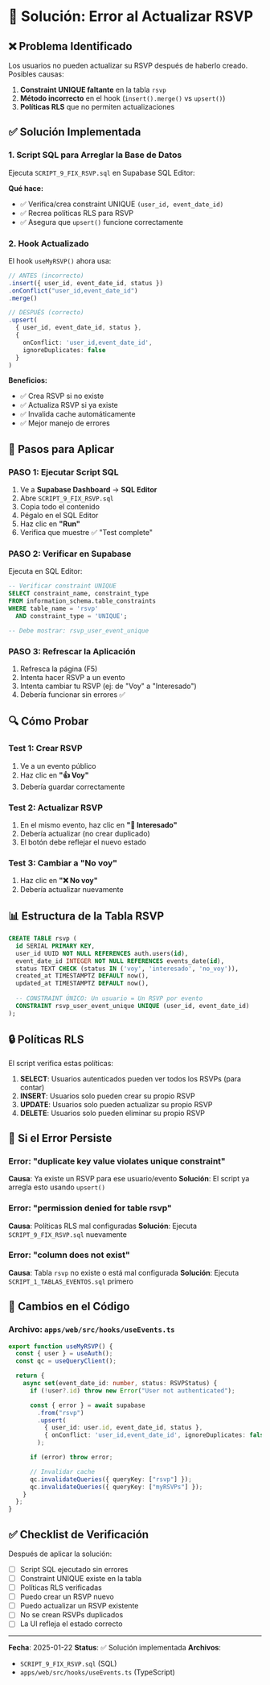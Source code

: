 # 🔧 Solución: Error al Actualizar RSVP

## ❌ **Problema Identificado**

Los usuarios no pueden actualizar su RSVP después de haberlo creado. Posibles causas:

1. **Constraint UNIQUE faltante** en la tabla `rsvp`
2. **Método incorrecto** en el hook (`insert().merge()` vs `upsert()`)
3. **Políticas RLS** que no permiten actualizaciones

## ✅ **Solución Implementada**

### **1. Script SQL para Arreglar la Base de Datos**

Ejecuta `SCRIPT_9_FIX_RSVP.sql` en Supabase SQL Editor:

**Qué hace:**
- ✅ Verifica/crea constraint UNIQUE `(user_id, event_date_id)`
- ✅ Recrea políticas RLS para RSVP
- ✅ Asegura que `upsert()` funcione correctamente

### **2. Hook Actualizado**

El hook `useMyRSVP()` ahora usa:

```typescript
// ANTES (incorrecto)
.insert({ user_id, event_date_id, status })
.onConflict("user_id,event_date_id")
.merge()

// DESPUÉS (correcto)
.upsert(
  { user_id, event_date_id, status },
  { 
    onConflict: 'user_id,event_date_id',
    ignoreDuplicates: false 
  }
)
```

**Beneficios:**
- ✅ Crea RSVP si no existe
- ✅ Actualiza RSVP si ya existe
- ✅ Invalida cache automáticamente
- ✅ Mejor manejo de errores

## 🚀 **Pasos para Aplicar**

### **PASO 1: Ejecutar Script SQL**

1. Ve a **Supabase Dashboard** → **SQL Editor**
2. Abre `SCRIPT_9_FIX_RSVP.sql`
3. Copia todo el contenido
4. Pégalo en el SQL Editor
5. Haz clic en **"Run"**
6. Verifica que muestre ✅ "Test complete"

### **PASO 2: Verificar en Supabase**

Ejecuta en SQL Editor:

```sql
-- Verificar constraint UNIQUE
SELECT constraint_name, constraint_type
FROM information_schema.table_constraints
WHERE table_name = 'rsvp' 
  AND constraint_type = 'UNIQUE';

-- Debe mostrar: rsvp_user_event_unique
```

### **PASO 3: Refrescar la Aplicación**

1. Refresca la página (F5)
2. Intenta hacer RSVP a un evento
3. Intenta cambiar tu RSVP (ej: de "Voy" a "Interesado")
4. Debería funcionar sin errores ✅

## 🔍 **Cómo Probar**

### **Test 1: Crear RSVP**
1. Ve a un evento público
2. Haz clic en **"👍 Voy"**
3. Debería guardar correctamente

### **Test 2: Actualizar RSVP**
1. En el mismo evento, haz clic en **"👀 Interesado"**
2. Debería actualizar (no crear duplicado)
3. El botón debe reflejar el nuevo estado

### **Test 3: Cambiar a "No voy"**
1. Haz clic en **"❌ No voy"**
2. Debería actualizar nuevamente

## 📊 **Estructura de la Tabla RSVP**

```sql
CREATE TABLE rsvp (
  id SERIAL PRIMARY KEY,
  user_id UUID NOT NULL REFERENCES auth.users(id),
  event_date_id INTEGER NOT NULL REFERENCES events_date(id),
  status TEXT CHECK (status IN ('voy', 'interesado', 'no_voy')),
  created_at TIMESTAMPTZ DEFAULT now(),
  updated_at TIMESTAMPTZ DEFAULT now(),
  
  -- CONSTRAINT ÚNICO: Un usuario = Un RSVP por evento
  CONSTRAINT rsvp_user_event_unique UNIQUE (user_id, event_date_id)
);
```

## 🔒 **Políticas RLS**

El script verifica estas políticas:

1. **SELECT**: Usuarios autenticados pueden ver todos los RSVPs (para contar)
2. **INSERT**: Usuarios solo pueden crear su propio RSVP
3. **UPDATE**: Usuarios solo pueden actualizar su propio RSVP
4. **DELETE**: Usuarios solo pueden eliminar su propio RSVP

## 🚨 **Si el Error Persiste**

### **Error: "duplicate key value violates unique constraint"**

**Causa**: Ya existe un RSVP para ese usuario/evento
**Solución**: El script ya arregla esto usando `upsert()`

### **Error: "permission denied for table rsvp"**

**Causa**: Políticas RLS mal configuradas
**Solución**: Ejecuta `SCRIPT_9_FIX_RSVP.sql` nuevamente

### **Error: "column does not exist"**

**Causa**: Tabla `rsvp` no existe o está mal configurada
**Solución**: Ejecuta `SCRIPT_1_TABLAS_EVENTOS.sql` primero

## 📝 **Cambios en el Código**

### **Archivo: `apps/web/src/hooks/useEvents.ts`**

```typescript
export function useMyRSVP() {
  const { user } = useAuth();
  const qc = useQueryClient();

  return {
    async set(event_date_id: number, status: RSVPStatus) {
      if (!user?.id) throw new Error("User not authenticated");

      const { error } = await supabase
        .from("rsvp")
        .upsert(
          { user_id: user.id, event_date_id, status },
          { onConflict: 'user_id,event_date_id', ignoreDuplicates: false }
        );

      if (error) throw error;

      // Invalidar cache
      qc.invalidateQueries({ queryKey: ["rsvp"] });
      qc.invalidateQueries({ queryKey: ["myRSVPs"] });
    }
  };
}
```

## ✅ **Checklist de Verificación**

Después de aplicar la solución:

- [ ] Script SQL ejecutado sin errores
- [ ] Constraint UNIQUE existe en la tabla
- [ ] Políticas RLS verificadas
- [ ] Puedo crear un RSVP nuevo
- [ ] Puedo actualizar un RSVP existente
- [ ] No se crean RSVPs duplicados
- [ ] La UI refleja el estado correcto

---

**Fecha**: 2025-01-22
**Status**: ✅ Solución implementada
**Archivos**: 
- `SCRIPT_9_FIX_RSVP.sql` (SQL)
- `apps/web/src/hooks/useEvents.ts` (TypeScript)
